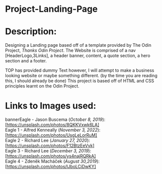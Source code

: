 # Project-Landing-Page

# Description:
Designing a Landing page based off of a template provided by The Odin Project, _Thanks Odin Project_. 
The Website is comprised of a nav [HeaderLogo,3Links], a header banner, content, a quote section, a hero section and a footer.

TOP has provided dummy Text however, I will attempt to make a business looking website or maybe something different. (by the time you are reading this, I should already be done)
This project is based off of HTML and CSS principles learnt on the Odin Project.

# Links to Images used:

bannerEagle - Jason Buscema (_October 8, 2019_): [https://unsplash.com/photos/8QKKVxwk6LA] <br />
Eagle 1 - Alfred Kenneally (_November 3, 2022_): [https://unsplash.com/photos/UsgLeLorRuM]<br />
Eagle 2 - Richard Lee (_January 27, 2020_): [https://unsplash.com/photos/F12BtzEeVyk]<br />
Eagle 3 - Richard Lee (_December 3, 2019_): [https://unsplash.com/photos/ys4najRQRkA]<br />
Eagle 4 - Zdeněk Macháček (_August 30,2019_): [https://unsplash.com/photos/IJboLCiDwKY]<br />
